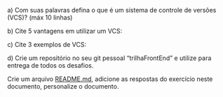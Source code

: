 a) Com suas palavras defina o que é um sistema de controle de versões (VCS)? (máx 10 linhas) 

b) Cite 5 vantagens em utilizar um VCS: 

c) Cite 3 exemplos de VCS: 

d) Crie um repositório no seu git pessoal “trilhaFrontEnd” e utilize para entrega de todos os desafios.

Crie um arquivo [README.md](http://readme.md/), adicione as respostas do exercício neste documento, personalize o documento.